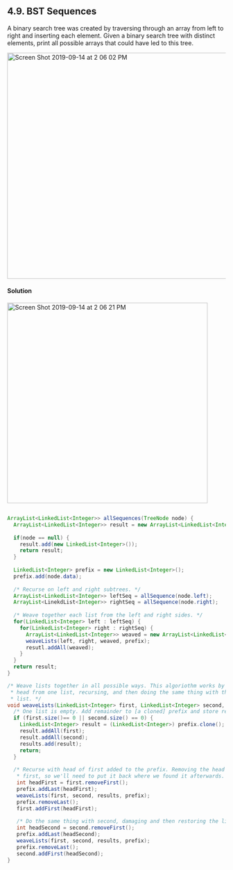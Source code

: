 ## 4.9. BST Sequences
A binary search tree was created by traversing through an array from left to right and inserting each element. Given a binary search tree with distinct elements, print all possible arrays that could have led to this tree.

<img width="521" alt="Screen Shot 2019-09-14 at 2 06 02 PM" src="https://user-images.githubusercontent.com/46575719/64912726-11267300-d6e8-11e9-9389-8c16589d72ec.png">

#### Solution

<img width="462" alt="Screen Shot 2019-09-14 at 2 06 21 PM" src="https://user-images.githubusercontent.com/46575719/64912730-1be10800-d6e8-11e9-91b4-30581c37f3f2.png">

```java

ArrayList<LinkedList<Integer>> allSequences(TreeNode node) {
  ArrayList<LinkedList<Integer>> result = new ArrayList<LinkedList<Integer>>();
  
  if(node == null) {
    result.add(new LinkedList<Integer>());
    return result;
  }
  
  LinkedList<Integer> prefix = new LinkedList<Integer>();
  prefix.add(node.data);
  
  /* Recurse on left and right subtrees. */
  ArrayList<LinkedList<Integer>> leftSeq = allSequence(node.left);
  ArrayList<LinekdList<Integer>> rightSeq = allSequence(node.right);
  
  /* Weave together each list from the left and right sides. */
  for(LinkedList<Integer> left : leftSeq) {
    for(LinkedList<Integer> right : rightSeq) {
      ArrayList<LinkedList<Integer>> weaved = new ArrayList<LinkedList<Integer>>();
      weaveLists(left, right, weaved, prefix);
      resutl.addAll(weaved);
    }
  }
  return result;
}

/* Weave lists together in all possible ways. This algoriothm works by removing the
 * head from one list, recursing, and then doing the same thing with the other
 * list. */
void weaveLists(LinkedList<Integer> first, LinkedList<Integer> second, ArrayList<LinkedList<Integer>> results, LinkedList<Integer> prefix) {
  /* One list is empty. Add remainder to [a cloned] prefix and store result. */
  if (first.size()== 0 || second.size() == 0) {
    LinkedList<Integer> result = (LinkedList<Integer>) prefix.clone();
    result.addAll(first);
    result.addAll(second);
    results.add(result);
    return;
  }
  
  /* Recurse with head of first added to the prefix. Removing the head will damage
   * first, so we'll need to put it back where we found it afterwards. */
   int headFirst = first.removeFirst();
   prefix.addLast(headFirst);
   weaveLists(first, second, results, prefix);
   prefix.removeLast();
   first.addFirst(headFirst);
   
   /* Do the same thing with second, damaging and then restoring the list. */
   int headSecond = second.removeFirst();
   prefix.addLast(headSecond);
   weaveLists(first, second, results, prefix);
   prefix.removeLast();
   second.addFirst(headSecond);
}



```

